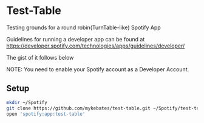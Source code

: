 # Test-Table

Testing grounds for a round robin(TurnTable-like) Spotify App

Guidelines for running a developer app can be found at https://developer.spotify.com/technologies/apps/guidelines/developer/

The gist of it follows below

NOTE: You need to enable your Spotify account as a Developer Account.

## Setup

```sh
mkdir ~/Spotify
git clone https://github.com/mykebates/test-table.git ~/Spotify/test-table
open 'spotify:app:test-table'
```
